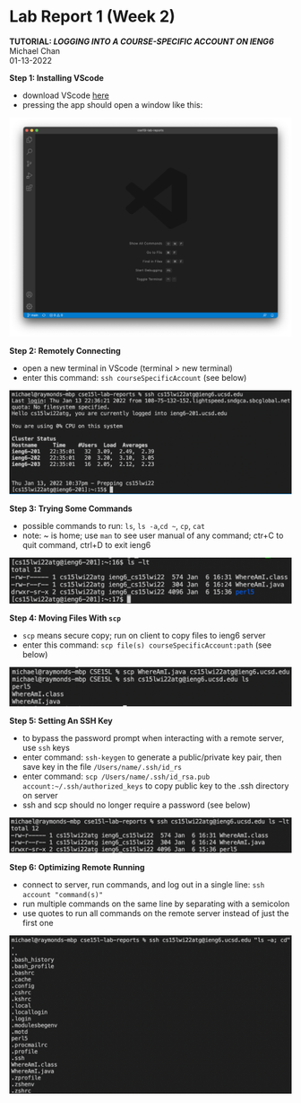 # Lab Report 1 (Week 2)

**TUTORIAL: *LOGGING INTO A COURSE-SPECIFIC ACCOUNT ON IENG6***  
Michael Chan  
01-13-2022  
  
**Step 1: Installing VScode**  
* download VScode [here](http://code.visualstudio.com)  
* pressing the app should open a window like this:  
  
![Image](W2LabReport_Image1.png)
  
**Step 2: Remotely Connecting**  
* open a new terminal in VScode (terminal > new terminal)  
* enter this command: `ssh courseSpecificAccount` (see below)  

![Image](W2LabReport_Image2.png)  

**Step 3: Trying Some Commands**  
* possible commands to run: `ls`, `ls -a`,`cd ~`, `cp`, `cat`
* note: ~ is home; use `man` to see user manual of any command; ctr+C to quit command, ctrl+D to exit ieng6

![Image](W2LabReport_Image3.png)  
  
**Step 4: Moving Files With `scp`**  
* `scp` means secure copy; run on client to copy files to ieng6 server  
* enter this command: `scp file(s) courseSpecificAccount:path` (see below)  

![Image](W2LabReport_Image4.png)  
  
**Step 5: Setting An SSH Key**  
* to bypass the password prompt when interacting with a remote server, use `ssh` keys
* enter command: `ssh-keygen` to generate a public/private key pair, then save key in the file `/Users/name/.ssh/id_rs`  
* enter command: `scp /Users/name/.ssh/id_rsa.pub account:~/.ssh/authorized_keys` to copy public key to the .ssh directory on server  
* ssh and scp should no longer require a password (see below)

![Image](W2LabReport_Image5.png)  
  
**Step 6: Optimizing Remote Running**  
* connect to server, run commands, and log out in a single line: `ssh account "command(s)"`
* run multiple commands on the same line by separating with a semicolon  
* use quotes to run all commands on the remote server instead of just the first one  

![Image](W2LabReport_Image6.png)